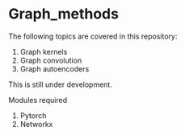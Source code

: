 # Graph_methods
The following topics are covered in this repository:

1. Graph kernels
2. Graph convolution
3. Graph autoencoders

This is still under development.

Modules required
1. Pytorch
2. Networkx
